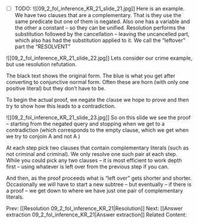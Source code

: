 ﻿- [ ] TODO:
![[09_2_fol_inference_KR_21_slide_21.jpg]]
Here is an example.
We have two clauses that are a complementary. That is they use the same predicate but one of them is negated. Also one has a variable and the other a constant – so they can be unified.
Resolution performs the substitution followed by the cancellation – leaving the uncancelled part, which also has had the substitution applied to it.
We call the “leftover” part the “RESOLVENT”

![[09_2_fol_inference_KR_21_slide_22.jpg]]
Lets consider our crime example, but use resolution refutation.

The black text shows the original form. The blue is what you get after converting to conjunctive normal form. Often these are horn (with only one positive literal) but they don’t have to be.

To begin the actual proof, we negate the clause we hope to prove and then try to show how this leads to a contradiction.

![[09_2_fol_inference_KR_21_slide_23.jpg]]
So on this slide we see the proof – starting from the negated query and stopping when we get to a contradiction (which corresponds to the empty clause, which we get when we try to conjoin A and not A )

At each step pick two clauses that contain complementary literals (such as not criminal and criminal). We only resolve one such pair at each step.
While you could pick any two clauses – it is most efficient to work depth first – using whatever is left over from the previous step if you can.

And then, as the proof proceeds what is “left over” gets shorter and shorter.  Occasionally we will have to start a new subtree – but  eventually – if there is a proof – we get down to where we have just one pair of complementary literals.



Prev: [[Resolution 09_2_fol_inference_KR_21|Resolution]]
Next: [[Answer extraction 09_2_fol_inference_KR_21|Answer extraction]]
Related Content: